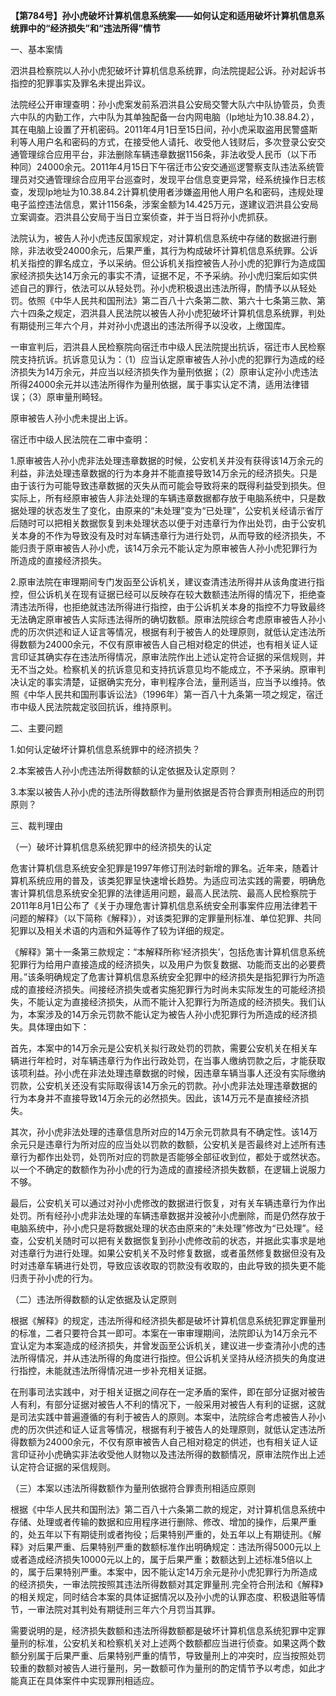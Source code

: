 **【第784号】孙小虎破坏计算机信息系统案——如何认定和适用破坏计算机信息系统罪中的“经济损失”和“违法所得”情节**

一、基本案情

泗洪县检察院以人孙小虎犯破坏计算机信息系统罪，向法院提起公诉。孙对起诉书指控的犯罪事实及罪名未提出异议。

法院经公开审理查明：孙小虎案发前系泗洪县公安局交警大队六中队协管员，负责六中队的内勤工作，六中队为其单独配备一台内网电脑（Ip地址为10.38.84.2），其在电脑上设置了开机密码。2011年4月1日至15日间，孙小虎采取盗用民警盛斯利等人用户名和密码的方式，在接受他人请托、收受他人钱财后，多次登录公安交通管理综合应用平台，非法删除车辆违章数据1156条，非法收受人民币（以下币种同）24000余元。2011年4月15日下午宿迁市公安交通巡逻警察支队违法系统管理员对交通管理综合应用平台巡查时，发现平台信息变更异常，经系统操作日志核查，发现Ip地址为10.38.84.2计算机使用者涉嫌盗用他人用户名和密码，违规处理电子监控违法信息，累计1156条，涉案金额为14.425万元，遂建议泗洪县公安局立案调查。泗洪县公安局于当日立案侦查，并于当日将孙小虎抓获。

法院认为，被告人孙小虎违反国家规定，对计算机信息系统中存储的数据进行删除，非法收受24000余元，后果严重，其行为构成破坏计算机信息系统罪。公诉机关指控的罪名成立，予以采纳。但公诉机关指控被告人孙小虎的犯罪行为造成国家经济损失达14万余元的事实不清，证据不足，不予采纳。孙小虎归案后如实供述自己的罪行，依法可以从轻处罚。孙小虎积极退出违法所得，酌情予以从轻处罚。依照《中华人民共和国刑法》第二百八十六条第二款、第六十七条第三款、第六十四条之规定，泗洪县人民法院以被告人孙小虎犯破坏计算机信息系统罪，判处有期徒刑三年六个月，并对孙小虎退出的违法所得予以没收，上缴国库。

一审宣判后，泗洪县人民检察院向宿迁市中级人民法院提出抗诉，宿迁市人民检察院支持抗诉。抗诉意见认为：（1）应当认定原审被告人孙小虎的犯罪行为造成的经济损失为14万余元，并应当以经济损失作为量刑依据；（2）原审认定孙小虎违法所得24000余元并以违法所得作为量刑依据，属于事实认定不清，适用法律错误；（3）原审量刑畸轻。

原审被告人孙小虎未提出上诉。

宿迁市中级人民法院在二审中查明：

1.原审被告人孙小虎非法处理违章数据的时候，公安机关并没有获得该14万余元的利益，非法处理违章数据的行为本身并不能直接导致14万余元的经济损失。只是由于该行为可能导致违章数据的灭失从而可能会导致将来的既得利益受到损失。但实际上，所有经原审被告人非法处理的车辆违章数据都存放于电脑系统中，只是数据处理的状态发生了变化，由原来的“未处理”变为“已处理”，公安机关经请示省厅后随时可以把相关数据恢复到未处理状态以便于对违章行为作出处罚，由于公安机关本身的不作为导致没有及时对车辆违章行为进行处罚，从而导致的经济损失，不能归责于原审被告人孙小虎，该14万余元不能认定为原审被告人孙小虎犯罪行为所造成的直接经济损失。

2.原审法院在审理期间专门发函至公诉机关，建议查清违法所得并从该角度进行指控，但公诉机关在现有证据已经可以反映存在较大数额违法所得的情况下，拒绝查清违法所得，也拒绝就违法所得进行指控，由于公诉机关本身的指控不力导致最终无法确定原审被告人实际违法得所的确切数额。原审法院综合考虑原审被告人孙小虎的历次供述和证人证言等情况，根据有利于被告人的处理原则，就低认定违法所得数额为24000余元，不仅有原审被告人自己相对稳定的供述，也有相关证人证言印证其确实存在违法所得情况，原审法院作出上述认定符合证据的采信规则，并无不当之处。检察机关的抗诉意见和支持抗诉意见均不能成立，不予采纳。原审判决认定的事实清楚，证据确实充分，审判程序合法，量刑适当，应当予以维持。依照《中华人民共和国刑事诉讼法》（1996年）第一百八十九条第一项之规定，宿迁市中级人民法院裁定驳回抗诉，维持原判。

二、主要问题

1.如何认定破坏计算机信息系统罪中的经济损失？

2.本案被告人孙小虎违法所得数额的认定依据及认定原则？

3.本案以被告人孙小虎的违法所得数额作为量刑依据是否符合罪责刑相适应的刑罚原则？

三、裁判理由

（一）破坏计算机信息系统犯罪中的经济损失的认定

危害计算机信息系统安全犯罪是1997年修订刑法时新增的罪名。近年来，随着计算机系统应用的普及，该类犯罪呈快速增长趋势。为适应司法实践的需要，明确危害计算机信息系统安全犯罪的法律适用问题，最高人民法院、最高人民检察院于2011年8月1日公布了《关于办理危害计算机信息系统安全刑事案件应用法律若干问题的解释》（以下简称《解释》），对该类犯罪的定罪量刑标准、单位犯罪、共同犯罪以及相关术语的内涵和外延等作了较为详细的规定。

《解释》第十一条第三款规定：“本解释所称‘经济损失’，包括危害计算机信息系统犯罪行为给用户直接造成的经济损失，以及用户为恢复数据、功能而支出的必要费用。”该条明确规定了危害计算机信息系统安全犯罪中的经济损失是指犯罪行为所造成的直接经济损失。间接经济损失或者实施犯罪行为时尚未实际发生的可能经济损失，不能认定为直接经济损失，从而不能计入犯罪行为所造成的经济损失。我们认为，本案涉及的14万余元罚款不能认定为被告人孙小虎犯罪行为所造成的经济损失。具体理由如下：

首先，本案中的14万余元是公安机关拟行政处罚的罚款，需要公安机关在相关车辆进行年检时，对车辆违章行为作出行政处罚，在当事人缴纳罚款之后，才能获取该项利益。孙小虎在非法处理违章数据的时候，因违章车辆当事人还没有实际缴纳罚款，公安机关还没有实际取得该14万余元的罚款。孙小虎非法处理违章数据的行为本身并不直接导致14万余元的必然损失。因此，该14万元不是直接经济损失。

其次，孙小虎非法处理的违章信息所对应的14万余元罚款具有不确定性。该14万余元只是违章行为所对应的应当处以罚款的数额，公安机关是否最终对上述所有违章行为都作出处罚，处罚所对应的罚款是否能够全部征收到位，都处于或然状态。以一个不确定的数额作为孙小虎的行为造成的直接经济损失数额，在逻辑上说服力不够。

最后，公安机关可以通过对孙小虎修改的数据进行恢复，对有关车辆违章行为作出处罚。所有经孙小虎非法处理的车辆违章数据并没被孙小虎删除，而是仍然存放于电脑系统中，孙小虎只是将数据处理的状态由原来的“未处理”修改为“已处理”。经查，公安机关随时可以把有关数据恢复到孙小虎修改前的状态，并据此实事求是地对违章行为进行处理。如果公安机关不及时修复数据，或者虽然修复数据但没有及时对违章车辆进行处罚，导致应该收取的罚款没有收取的，由此导致的损失更不能归责于孙小虎的行为。

（二）违法所得数额的认定依据及认定原则

根据《解释》的规定，违法所得和经济损失都是破坏计算机信息系统犯罪定罪量刑的标准，二者只要符合其一即可。本案在一审审理期间，法院即认为14万余元不宜认定为本案造成的经济损失，并曾发函至公诉机关，建议进一步查清孙小虎的违法所得情况，并从违法所得的角度进行指控。但公诉机关坚持从经济损失的角度进行指控，未能就违法所得情况进一步补充相关证据。

在刑事司法实践中，对于相关证据之间存在一定矛盾的案件，即在部分证据对被告人有利，有部分证据对被告人不利的情况下，一般采用对被告人有利的证据，这就是司法实践中普遍遵循的有利于被告人的原则。本案中，法院综合考虑被告人孙小虎的历次供述和证人证言等情况，根据有利于被告人的处理原则，就低认定违法所得数额为24000余元，不仅有原审被告人自己相对稳定的供述，也有相关证人证言印证孙小虎确实非法收受他人财物以及违法所得的数额情况，原审法院作出上述认定符合证据的采信规则。

（三）本案以违法所得数额作为量刑依据符合罪责刑相适应原则

根据《中华人民共和国刑法》第二百八十六条第二款的规定，对计算机信息系统中存储、处理或者传输的数据和应用程序进行删除、修改、增加的操作，后果严重的，处五年以下有期徒刑或者拘役；后果特别严重的，处五年以上有期徒刑。《解释》对后果严重、后果特别严重的数额标准作出明确规定：违法所得5000元以上或者造成经济损失10000元以上的，属于后果严重；数额达到上述标准5倍以上的，属于后果特别严重。本案中，因不能认定14万余元是孙小虎犯罪行为所造成的经济损失，一审法院按照其违法所得数额对其定罪量刑.完全符合刑法和《解释》的相关规定，同时结合本案的具体证据情况以及孙小虎的认罪态度、积极退赃等情节，一审法院对其判处有期徒刑三年六个月罚当其罪。

需要说明的是，经济损失数额和违法所得数额都是破坏计算机信息系统犯罪中定罪量刑的标准，公安机关和检察机关对上述两个数额都应当进行侦查。如果这两个数额分别属于后果严重、后果特别严重的情节，导致量刑上的冲突时，应当按照处罚较重的数额对被告人进行量刑，另一数额可作为量刑的酌定情节予以考虑，如此才能真正在具体案件中实现罪刑相适应。